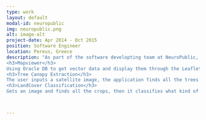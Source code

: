 ```yaml
---
type: work
layout: default
modal-id: neuropublic
img: neuropublic.png
alt: image-alt
project-date: Apr 2014 - Oct 2015
position: Software Engineer
location: Pereus, Greece
description: "As part of the software developting team at NeuroPublic, I familiarized and developed applications based on GIS (Raster, Vectors) with data in a form of GeoJSON, Shapefiles, KML. These data were stored on multiple databases like PostgreSQL (PostGIS) or Oracle SQL. Additionally, I had to convert the projection of the geodata to multiple SRID. The representation of the geodata was based on open-source applications while I developed web interfaces using Oracle Maps or Leaflet. Also I dealt with analysis of satellite images where I created a Python RESTful service using OpenCV, GDAL, QGIS. Last but not least, in order to retrieve and process the appropriate data, I used Bash and R scripts.
<h3>Mapviewer</h3>
Using Oracle DB to get vector data and display them through the Leaflet API on a map. The Vector data can be removed and moved on top of the other layers by the user at any time.
<h3>Tree Canopy Extraction</h3>
The user inputs a satellite image, the application finds all the trees and shows it’s canopy as a layer on top of the satellite image.
<h3>LandCover Classification</h3>
Gets an image and finds all the crops, then it classifies what kind of crop it is."



---
```

